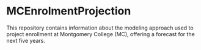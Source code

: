 # MCEnrolmentProjection
This repository contains information about the modeling approach used to project enrollment at Montgomery College (MC), offering a forecast for the next five years. 
